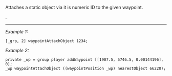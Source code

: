 Attaches a static object via it is numeric ID to the given waypoint.

.


---
*Example 1:*
```sqf
[_grp, 2] waypointAttachObject 1234;
```

*Example 2:*
```sqf
private _wp = group player addWaypoint [[1907.5, 5746.5, 0.00144196], 0];
_wp waypointAttachObject ((waypointPosition _wp) nearestObject 66220);
```